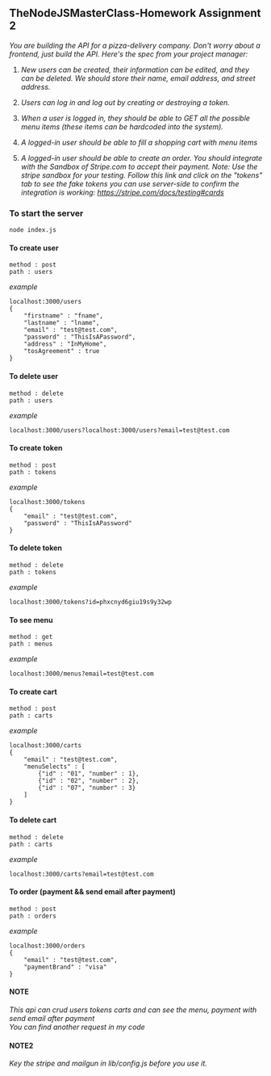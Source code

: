 ## TheNodeJSMasterClass-Homework Assignment 2

*You are building the API for a pizza-delivery company. Don't worry about a frontend, just build the API. Here's the spec from your project manager:*

1. *New users can be created, their information can be edited, and they can be deleted. We should store their name, email address, and street address.*

2. *Users can log in and log out by creating or destroying a token.*

3. *When a user is logged in, they should be able to GET all the possible menu items (these items can be hardcoded into the system).*

4. *A logged-in user should be able to fill a shopping cart with menu items*

5. *A logged-in user should be able to create an order. You should integrate with the Sandbox of Stripe.com to accept their payment. Note: Use the stripe sandbox for your testing. Follow this link and click on the "tokens" tab to see the fake tokens you can use server-side to confirm the integration is working: https://stripe.com/docs/testing#cards*

### To start the server

```
node index.js
```

#### To create user
```
method : post
path : users
```
*example*
```
localhost:3000/users
{
	"firstname" : "fname",
	"lastname" : "lname",
	"email" : "test@test.com",
	"password" : "ThisIsAPassword",
	"address" : "InMyHome",
	"tosAgreement" : true
}
```

#### To delete user
```
method : delete
path : users
```
*example*
```
localhost:3000/users?localhost:3000/users?email=test@test.com
```

#### To create token
```
method : post
path : tokens
```
*example*
```
localhost:3000/tokens
{
	"email" : "test@test.com",
	"password" : "ThisIsAPassword"
}
```

#### To delete token
```
method : delete
path : tokens
```
*example*
```
localhost:3000/tokens?id=phxcnyd6giu19s9y32wp
```

#### To see menu
```
method : get
path : menus
```
*example*
```
localhost:3000/menus?email=test@test.com
```

#### To create cart
```
method : post
path : carts
```
*example*
```
localhost:3000/carts
{
	"email" : "test@test.com",
	"menuSelects" : [
		{"id" : "01", "number" : 1},
		{"id" : "02", "number" : 2},
		{"id" : "07", "number" : 3}
	]
}
```

#### To delete cart
```
method : delete
path : carts
```
*example*
```
localhost:3000/carts?email=test@test.com
```

#### To order (payment && send email after payment)
```
method : post
path : orders
```
*example*
```
localhost:3000/orders
{
	"email" : "test@test.com",
	"paymentBrand" : "visa"
}
```

#### NOTE
*This api can crud users tokens carts and can see the menu, payment with send email after payment*
<br>
*You can find another request in my code*

#### NOTE2
*Key the stripe and mailgun in lib/config.js before you use it.*
